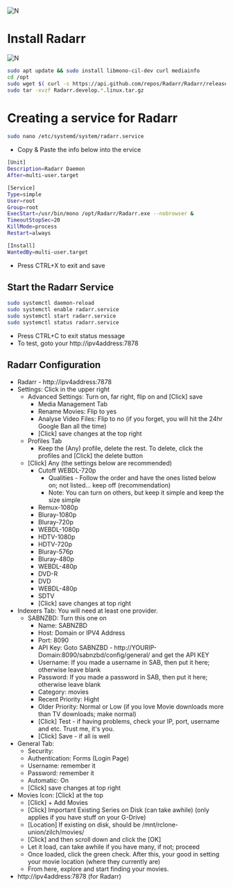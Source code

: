 ![N](https://preview.ibb.co/gdXE0m/Snip20171029_22.png)


# Install Radarr

![N](https://image.ibb.co/etHuY6/Snip20171029_13.png)

```sh
sudo apt update && sudo install libmono-cil-dev curl mediainfo
cd /opt
sudo wget $( curl -s https://api.github.com/repos/Radarr/Radarr/releases | grep linux.tar.gz | grep browser_download_url | head -1 | cut -d \" -f 4 )
sudo tar -xvzf Radarr.develop.*.linux.tar.gz
```

# Creating a service for Radarr
```sh
sudo nano /etc/systemd/system/radarr.service
```

- Copy & Paste the info below into the ervice

```sh
[Unit]
Description=Radarr Daemon
After=multi-user.target

[Service]
Type=simple
User=root
Group=root
ExecStart=/usr/bin/mono /opt/Radarr/Radarr.exe --nobrowser &
TimeoutStopSec=20
KillMode=process 
Restart=always

[Install]
WantedBy=multi-user.target
```

- Press CTRL+X to exit and save

## Start the Radarr Service
```sh
sudo systemctl daemon-reload
sudo systemctl enable radarr.service
sudo systemctl start radarr.service
sudo systemctl status radarr.service
```

- Press CTRL+C to exit status message
- To test, goto your http://ipv4address:7878

## Radarr Configuration
- Radarr - http://ipv4address:7878
- Settings: Click in the upper right
  - Advanced Settings: Turn on, far right, flip on and [Click] save
    - Media Management Tab
    - Rename Movies: Flip to yes
    - Analyse Video Files: Flip to no (if you forget, you will hit the 24hr Google Ban all the time)
    - [Click] save changes at the top right
  - Profiles Tab
    - Keep the (Any) profile, delete the rest. To delete, click the profiles and [Click] the delete button
  - [Click] Any (the settings below are recommended)
    - Cutoff WEBDL-720p
      - Qualities - Follow the order and have the ones listed below on; not listed... keep off (recommendation)
      - Note: You can turn on others, but keep it simple and keep the size simple
    - Remux-1080p
    - Bluray-1080p
    - Bluray-720p
    - WEBDL-1080p
    - HDTV-1080p
    - HDTV-720p
    - Bluray-576p
    - Bluray-480p
    - WEBDL-480p
    - DVD-R
    - DVD
    - WEBDL-480p
    - SDTV
    - [Click] save changes at top right
- Indexers Tab: You will need at least one provider.
  - SABNZBD:  Turn this one on
    - Name: SABNZBD
    - Host: Domain or IPV4 Address
    - Port: 8090
    - API Key: Goto SABNZBD - http://YOURIP-Domain:8090/sabnzbd/config/general/ and get the API KEY
    - Username: If you made a username in SAB, then put it here; otherwise leave blank
    - Password: If you made a password in SAB, then put it here; otherwise leave blank
    - Category: movies
    - Recent Priority: Hight
    - Older Priority: Normal or Low (if you love Movie downloads more than TV downloads; make normal)
    - [Click] Test - if having problems, check your IP, port, username and etc.  Trust me, it's you.
    - [Click] Save - if all is well
- General Tab:
  - Security:
  - Authentication: Forms (Login Page)
  - Username: remember it
  - Password: remember it
  - Automatic: On
  - [Click] save changes at top right
- Movies Icon: [Click] at the top
  - [Click] + Add Movies
  - [Click] Important Existing Series on Disk (can take awhile) (only applies if you have stuff on your G-Drive)
  - [Location] If existing on disk, should be /mnt/rclone-union/zilch/movies/
  - [Click] and then scroll down and click the [OK]
  - Let it load, can take awhile if you have many, if not; proceed
  - Once loaded, click the green check.  After this, your good in setting your movie location (where they currently are)
  - From here, explore and start finding your movies.
- http://ipv4address:7878 (for Radarr)
